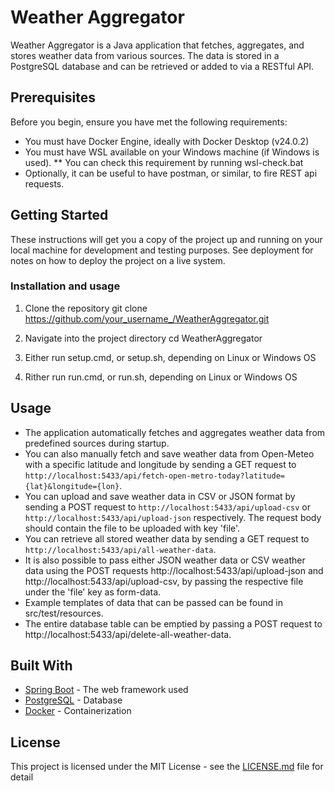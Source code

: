 # Weather Aggregator

Weather Aggregator is a Java application that fetches, aggregates, and stores weather data from various sources. The data is stored in a PostgreSQL database and can be retrieved or added to via a RESTful API.

## Prerequisites

Before you begin, ensure you have met the following requirements:

* You must have Docker Engine, ideally with Docker Desktop (v24.0.2)
* You must have WSL available on your Windows machine (if Windows is used).
** You can check this requirement by running wsl-check.bat
* Optionally, it can be useful to have postman, or similar, to fire REST api requests.

## Getting Started

These instructions will get you a copy of the project up and running on your local machine for development and testing purposes. See deployment for notes on how to deploy the project on a live system.

### Installation and usage

1. Clone the repository
git clone https://github.com/your_username_/WeatherAggregator.git

2. Navigate into the project directory
cd WeatherAggregator

3. Either run setup.cmd, or setup.sh, depending on Linux or Windows OS

4. Rither run run.cmd, or run.sh, depending on Linux or Windows OS

## Usage

* The application automatically fetches and aggregates weather data from predefined sources during startup.
* You can also manually fetch and save weather data from Open-Meteo with a specific latitude and longitude by sending a GET request to `http://localhost:5433/api/fetch-open-metro-today?latitude={lat}&longitude={lon}`.
* You can upload and save weather data in CSV or JSON format by sending a POST request to `http://localhost:5433/api/upload-csv` or `http://localhost:5433/api/upload-json` respectively. The request body should contain the file to be uploaded with key 'file'.
* You can retrieve all stored weather data by sending a GET request to `http://localhost:5433/api/all-weather-data`.
* It is also possible to pass either JSON weather data or CSV weather data using the POST requests http://localhost:5433/api/upload-json and http://localhost:5433/api/upload-csv, by passing the respective file under the 'file' key as form-data.
* Example templates of data that can be passed can be found in src/test/resources.
* The entire database table can be emptied by passing a POST request to http://localhost:5433/api/delete-all-weather-data.


## Built With

* [Spring Boot](https://spring.io/projects/spring-boot) - The web framework used
* [PostgreSQL](https://www.postgresql.org/) - Database
* [Docker](https://www.docker.com/) - Containerization

## License

This project is licensed under the MIT License - see the [LICENSE.md](LICENSE.md) file for detail
